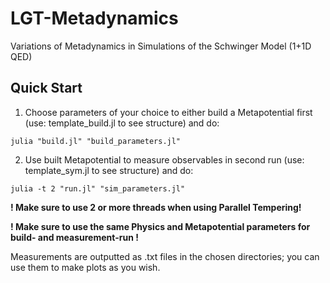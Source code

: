 # LGT-Metadynamics
Variations of Metadynamics in Simulations of the Schwinger Model (1+1D QED)

## Quick Start
1. Choose parameters of your choice to either build a Metapotential first (use: template_build.jl to see structure) and do:
```
julia "build.jl" "build_parameters.jl"
```

2. Use built Metapotential to measure observables in second run (use: template_sym.jl to see structure) and do:
```
julia -t 2 "run.jl" "sim_parameters.jl"
```
**! Make sure to use 2 or more threads when using Parallel Tempering!** 

**! Make sure to use the same Physics and Metapotential parameters for build- and measurement-run !**

Measurements are outputted as .txt files in the chosen directories; you can use them to make plots as you wish.
